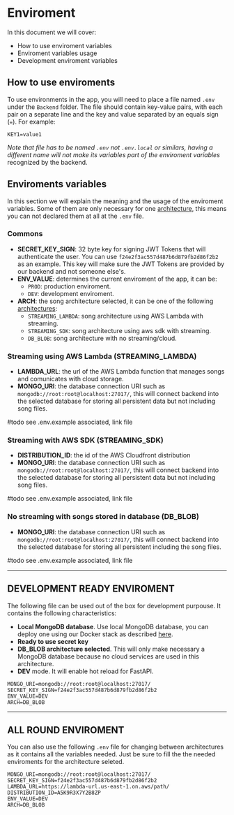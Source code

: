 # Enviroment

In this document we will cover:

* How to use enviroment variables
* Enviroment variables usage
* Development enviroment variables

## How to use enviroments

To use environments in the app, you will need to place a file named `.env` under the `Backend` folder. The file should contain key-value pairs, with each pair on a separate line and the key and value separated by an equals sign (`=`). For example:

```
KEY1=value1
```

*Note that file has to be named `.env` not `.env.local` or similars, having a different name will not make its variables part of the enviroment variables* recognized by the backend.

## Enviroments variables

In this section we will explain the meaning and the usage of the enviroment variables. Some of them are only necessary for one [architecture](Architecture.md), this means you can not declared them at all at the `.env` file.

### Commons

 * **SECRET_KEY_SIGN**: 32 byte key for signing JWT Tokens that will authenticate the user. You can use `f24e2f3ac557d487b6d879fb2d86f2b2` as an example. This key will make sure the JWT Tokens are provided by our backend and not someone else's.
 * **ENV_VALUE**: determines the current enviroment of the app, it can be:
	* `PROD`: production enviroment.
	* `DEV`: development enviroment.
* **ARCH**: the song architecture selected, it can be one of the following [architectures](Architecture.md):
	* `STREAMING_LAMBDA`: song architecture using AWS Lambda with streaming.
	* `STREAMING_SDK`: song architecture using aws sdk with streaming.
	* `DB_BLOB`: song architecture with no streaming/cloud.

### Streaming using AWS Lambda (STREAMING_LAMBDA)

* **LAMBDA_URL**: the url of the AWS Lambda function that manages songs and comunicates with cloud storage.
* **MONGO_URI**: the database connection URI such as ```mongodb://root:root@localhost:27017/```, this will connect backend into the selected database for storing all persistent data but not including song files.


#todo see .env.example associated, link file

### Streaming with AWS SDK (STREAMING_SDK)

* **DISTRIBUTION_ID**: the id of the AWS Cloudfront distribution
* **MONGO_URI**: the database connection URI such as ```mongodb://root:root@localhost:27017/```, this will connect backend into the selected database for storing all persistent data but not including song files.


#todo see .env.example associated, link file

### No streaming with songs stored in database (DB_BLOB)


* **MONGO_URI**: the database connection URI such as ```mongodb://root:root@localhost:27017/```, this will connect backend into the selected database for storing all persistent including the song files.



#todo see .env.example associated, link file

----

## DEVELOPMENT READY ENVIROMENT

The following file can be used out of the box for development purpouse. It contains the following characteristics:

* **Local MongoDB database**. Use local MongoDB database, you can deploy one using our Docker stack as described [here](Docker.md).
* **Ready to use secret key**
* **DB_BLOB architecture selected**. This will only make necessary a MongoDB database because no cloud services are used in this architecture.
* **DEV** mode. It will enable hot reload for FastAPI.

```
MONGO_URI=mongodb://root:root@localhost:27017/
SECRET_KEY_SIGN=f24e2f3ac557d487b6d879fb2d86f2b2
ENV_VALUE=DEV
ARCH=DB_BLOB
```


---

## ALL ROUND ENVIROMENT

You can also use the following `.env` file for changing between architectures as it contains all the variables needed. Just be sure to fill the the needed enviroments for the architecture seleted.


```
MONGO_URI=mongodb://root:root@localhost:27017/
SECRET_KEY_SIGN=f24e2f3ac557d487b6d879fb2d86f2b2
LAMBDA_URL=https://lambda-url.us-east-1.on.aws/path/
DISTRIBUTION_ID=A5K9R3X7Y2B8ZP
ENV_VALUE=DEV
ARCH=DB_BLOB
```
